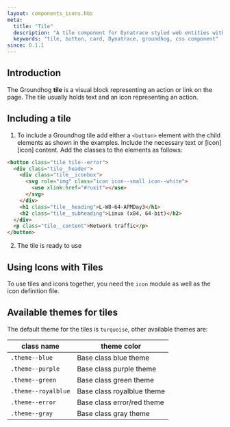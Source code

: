 ```yaml
---
layout: components_icons.hbs
meta:
  title: "Tile"
  description: "A tile component for Dynatrace styled web entities with css and markup examples."
  keywords: "tile, button, card, Dynatrace, groundhog, css component"
since: 0.1.1
---
```



## Introduction
The Groundhog **tile** is a visual block representing an action or link on the page. The tile usually holds text and an icon representing an action.

## Including a tile
1. To include a Groundhog tile add either a `<button>` element with the child elements as shown in the examples. Include the necessary text or [icon][icon] content. Add the classes to the elements as follows:
```html
<button class="tile tile--error">
  <div class="tile__header">
    <div class="tile__iconbox">
      <svg role="img" class="icon icon--small icon--white">
        <use xlink:href="#ruxit"></use>
      </svg>
    </div>
    <h1 class="tile__heading">L-W8-64-APMDay3</h1>
    <h2 class="tile__subheading">Linux (x84, 64-bit)</h2>
  </div>
  <p class="tile__content">Network traffic</p>
</button>
```

2. The tile is ready to use


## Using Icons with Tiles

To use tiles and icons together, you need the `icon` module as well as the
icon definition file.


## Available themes for tiles

The default theme for the tiles is `turquoise`, other available themes are:

| class name | theme color |
|------------|--------|
| `.theme--blue` | Base class blue theme |
| `.theme--purple` | Base class purple theme |
| `.theme--green` | Base class green theme |
| `.theme--royalblue` | Base class royalblue theme  |
| `.theme--error` | Base class error/red theme  |
| `.theme--gray` | Base class gray theme  |
